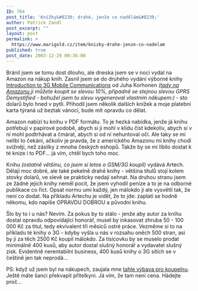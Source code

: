 ```yaml
---
ID: 764
post_title: 'Knížky&#8230; drahé, jenže co nadělám&#8230;'
author: Patrick Zandl
post_excerpt: ""
layout: post
permalink: >
  https://www.marigold.cz/item/knizky-drahe-jenze-co-nadelam
published: true
post_date: 2003-12-29 00:36:00
---
```

<P>Bránil jsem se tomu dost dlouho, ale dneska jsem se v noci vydal na Amazon na nákup knih. Zasnil jsem se do druhého vydání výborné knihy <A href="http://www.amazon.com/exec/obidos/tg/detail/-/1580535070/ref=lpr_g_1/103-4779444-7871846?v=glance&amp;s=ebooks&amp;n=507846" target=_blank>Introduction to 3G Mobile Communications</A> od Juha Korhonen <EM>(</EM><A href="http://www.amazon.com/exec/obidos/stl/2V40QSUO50MX/103-4779444-7871846" target=_blank><EM>tady na Amazonu&#160;</EM></A><EM>ji můžete koupit se slevou 10%, případně se stejnou slevou GPRS Demystified - bohužel jsem tu slevu vygeneroval vlastním nákupem:)</EM>&#160;- sto dolarů bylo hned v pytli. Přihodil jsem několik dalších knížek a moje platební karta týraná už beztak vánoci, bude mít opravdu co dělat. </P>
<P>Amazon nabízí tu knihu v PDF formátu. To je hezká nabídka, jenže já knihu potřebuji v papírové podobě, abych si ji mohl v klidu číst kdekoliv, abych si v ní mohl podtrhávat a čmárat, abych si od ní nehuntoval oči. Ale taky se mi nelíbí to čekání, ačkoliv je pravda, že z amerického Amazonu mi knihy chodí svižněji, než zásilky z mnoha českých eshopů. Takže by se mi líbilo dostat k té knize i to PDF... já vím, chtěl bych toho moc. </P>
<P>Knihu <EM>(ostatně většinu, co jsem si letos o GSM/3G koupil) </EM>vydává Artech. Dělají moc dobré, ale také pekelně drahé knihy - většina titulů stojí kolem stovky dolarů, ve slevě se prakticky nedají sehnat. Na druhou stranu jsem ze žádné jejich knihy neměl pocit, že jsem vyhodil peníze a to je na odborné publikace co říct. Opsat normu umí každý, jen málokdo ji ale vysvětlí tak, že není co dodat. Na příkladu Artechu je vidět, že to jde: zaplatí se hodně někomu, kdo napíše OPRAVDU DOBROU a původní knihu. </P>
<P>Šlo by to i u nás? Nevím. Za pokus by to stálo - jenže aby autor za knihu dostal opravdu odpovídající honorář, musel by inkasovat zhruba 50 - 100 000 Kč za titul, tedy ekvivalent tří měsíců ostré práce. Vezměme si to na příkladu té knihy o 3G - kdyby vyšla u nás v rozsahu oněch 500 stran, asi by ji za těch 2500 Kč koupil málokdo. Za tisícovku by se muselo prodat minimálně 400 kusů, aby autor dostal slušný honorář a vydavatel slušný zisk. Evidentně nerentabilní business, 400 kusů knihy o 3G sítích se v češtině jen tak neprodá...</P>
<P>PS: když už jsem byl na nákupech, zaujala mne <A href="http://products.jacuzzi.com/nd/WpbProdInfo.d2w/DETAIL?&amp;PG=La%20Scala" target=_blank>tahle výbava pro koupelnu</A>. Ještě máte šanci překvapit přítelkyni. Já vím, že tam není cena. Hádejte proč...</P>